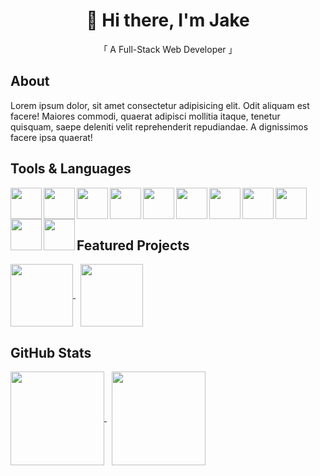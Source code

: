 <h1 align="center"> 🤖 Hi there, I'm Jake </h1>
<p align="center"> 「 A Full-Stack Web Developer 」 </p>

<h2 align="left" >About</h2>
<p>Lorem ipsum dolor, sit amet consectetur adipisicing elit. Odit aliquam est facere! Maiores commodi, quaerat adipisci mollitia itaque, tenetur quisquam, saepe deleniti velit reprehenderit repudiandae. A dignissimos facere ipsa quaerat!
</p>
<h2 align="left" >Tools & Languages </h2>
<img align="left" height=50 width=50 src="https://cdn.jsdelivr.net/gh/devicons/devicon/icons/javascript/javascript-plain.svg" /> 
<img align="left" height=50 width=50 src="https://cdn.jsdelivr.net/gh/devicons/devicon/icons/html5/html5-original.svg" />
<img align="left" height=50 width=50 src="https://cdn.jsdelivr.net/gh/devicons/devicon/icons/css3/css3-original.svg" />
<img align="left" height=50 width=50 src="https://cdn.jsdelivr.net/gh/devicons/devicon/icons/bootstrap/bootstrap-original.svg" />
<img align="left" height=50 width=50 src="https://cdn.jsdelivr.net/gh/devicons/devicon/icons/sass/sass-original.svg" />
<img align="left" height=50 width=50 src="https://cdn.jsdelivr.net/gh/devicons/devicon/icons/mongodb/mongodb-original.svg" />
<img align="left" height=50 width=50 src="https://cdn.jsdelivr.net/gh/devicons/devicon/icons/express/express-original.svg" />
<img align="left" height=50 width=50 src="https://cdn.jsdelivr.net/gh/devicons/devicon/icons/vuejs/vuejs-original.svg" />
<img align="left" height=50 width=50 src="https://cdn.jsdelivr.net/gh/devicons/devicon/icons/nodejs/nodejs-original.svg" />
<img align="left" height=50 width=50 src="https://cdn.jsdelivr.net/gh/devicons/devicon/icons/npm/npm-original-wordmark.svg" />
<img align="left" height=50 width=50 src="https://cdn.jsdelivr.net/gh/devicons/devicon/icons/github/github-original.svg" />
<br> <br> <br>

<h2 align="left">Featured Projects </h2>

<a href="https://github.com/Kobs03/Invoker_Game_Simulator">
  <img height=100 align="center" src="https://github-readme-stats.vercel.app/api/pin/?username=Kobs03&repo=Invoker_Game_Simulator&theme=vue-dark" />
</a> &nbsp

<a href="https://github.com/Kobs03/JenerateSON">
  <img height=100 align="center" src="https://github-readme-stats.vercel.app/api/pin/?username=Kobs03&repo=JenerateSON&theme=vue-dark" />
</a>


<h2 align="left"> GitHub Stats </h2>

<a href="https://github.com/Kobs03">
  <img height=150 align="center" src="https://github-readme-stats.vercel.app/api?username=Kobs03&show_icons=true&theme=vue-dark" />
</a> &nbsp

<a href="https://github.com/Kobs03">
  <img height=150 align="center" src="https://github-readme-stats.vercel.app/api/top-langs/?username=Kobs03&layout=compact" />
</a>





          
          
